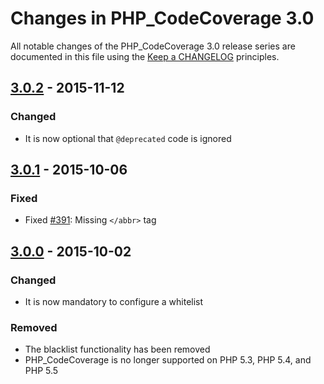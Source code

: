 # Changes in PHP_CodeCoverage 3.0

All notable changes of the PHP_CodeCoverage 3.0 release series are documented in this file using the [Keep a CHANGELOG](http://keepachangelog.com/) principles.

## [3.0.2] - 2015-11-12

### Changed

* It is now optional that `@deprecated` code is ignored

## [3.0.1] - 2015-10-06

### Fixed

* Fixed [#391](https://github.com/sebastianbergmann/php-code-coverage/pull/391): Missing `</abbr>` tag

## [3.0.0] - 2015-10-02

### Changed

* It is now mandatory to configure a whitelist

### Removed

* The blacklist functionality has been removed
* PHP_CodeCoverage is no longer supported on PHP 5.3, PHP 5.4, and PHP 5.5

[3.0.2]: https://github.com/sebastianbergmann/php-code-coverage/compare/3.0.1...3.0.2
[3.0.1]: https://github.com/sebastianbergmann/php-code-coverage/compare/3.0.0...3.0.1
[3.0.0]: https://github.com/sebastianbergmann/php-code-coverage/compare/2.2...3.0.0

